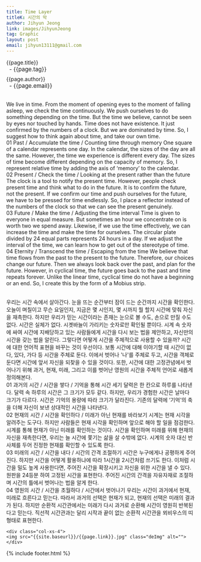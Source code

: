 ```yaml
---
title: Time Layer
titleK: 시간의 막
author: Jihyun Jeong
link: images/JihyunJeong
tag: Graphic
layout: post
email: jihyun13111@gmail.com
---	
```


<div class="container">

<div class="deDep">
{{page.title}}<br>
<p style="font-size:15px; margin:0px; padding:0px 0px 0px 8px; margin:0px 0px 8px 0px;">- {{page.tag}}</p>
{{page.author}}<br>
<p style="font-size:15px; margin:0px; padding:0px 0px 0px 8px;">- {{page.email}}</p>
</div>

<br>

<div class="det lato">

<!--영문-->
We live in time. From the moment of opening eyes to the moment of falling asleep, we check the time continuously. We push ourselves to do something depending on the time. 
But the time we believe, cannot be seen by eyes nor touched by hands. Time does not have existence. It just confirmed by the numbers of a clock. But we are dominated by time. So, I suggest how to think again about time, and take our own time.
<br>
01 Past / Accumulate the time / Counting time through memory
One square of a calendar represents one day. In the calendar, the sizes of the day are all the same. However, the time we experience is different every day. The sizes of time become different depending on the capacity of memory. So, I represent relative time by adding the axis of ‘memory’ to the calendar. 
<br>
02 Present / Check the time / Looking at the present rather than the future
The clock is a tool to notify the present time. However, people check present time and think what to do in the future. It is to confirm the future, not the present. If we confirm our time and push ourselves for the future, we have to be pressed for time endlessly. So, I place a reflector instead of the numbers of the clock so that we can see the present genuinely.
<br>
03 Future / Make the time / Adjusting the time interval
Time is given to everyone in equal measure. But sometimes an hour we concentrate on is worth two we spend away. Likewise, if we use the time effectively, we can increase the time and make the time for ourselves. The circular plate divided by 24 equal parts represents 24 hours in a day. If we adjust the interval of the time, we can learn how to get out of the stereotype of time.
<br>
04 Eternity / Transcend the time / Escaping from the time
We believe that time flows from the past to the present to the future. Therefore, our choices change our future. Then we always look back over the past, and plan for the future. However, in cyclical time, the future goes back to the past and time repeats forever. Unlike the linear time, cyclical time do not have a beginning or an end. So, I create this by the form of a Mobius strip.

<!--영문-->

</div>


<div class="noto">
<!--국문-->

<br>
우리는 시간 속에서 살아간다. 눈을 뜨는 순간부터 잠이 드는 순간까지 시간을 확인한다. 오늘이 며칠이고  무슨 요일인지, 지금은 몇 시인지, 몇 시까지 뭘 할지 시간에 맞춰 자신을 재촉한다.
하지만 우리가 믿는 시간이라는 존재는 눈으로 볼 수도, 손으로 만질 수도 없다. 시간은 실체가 없다. 시곗바늘이 가리키는 숫자로만 확인될 뿐이다. 시계 속 숫자에 싸여 시간에 지배당하고 있는 사람들에게 시간을 다시 보는 법을 제안하고, 자신만의 시간을 갖는 법을 알린다.
그렇다면 어떻게 시간을 주체적으로 사용할 수 있을까? 시간에 대한 언어적 표현을 바꾸는 것이 우선이다. 보통 시간에 대해 이야기할 때 시간이 없다, 있다, 가다 등 시간을 주체로 둔다. 이에서 벗어나 '나'를 주체로 두고, 시간을 객체로 둔다면 시간에 앞서 자신을 되찾을 수 있을 것이다. 또한, 시간에 대한 고정관념에서 벗어나기 위해 과거, 현재, 미래, 그리고 이를 벗어난 영원의 시간을 주체적 언어로 새롭게 정의해본다.
<br>
01 과거의 시간 / 시간을 쌓다 / 기억을 통해 시간 세기
달력은 한 칸으로 하루를 나타낸다. 달력 속 하루의 시간은 그 크기가 모두 같다. 하지만, 우리가 경험한 시간은 날마다 크기가 다르다. 시간은 기억의 용량에 따라 크기가 달라진다. 기존의 달력에 ‘기억’의 축을 더해 자신이 보낸 상대적인 시간을 나타낸다.
<br>
02 현재의 시간 / 시간을 확인하다 / 미래가 아닌 현재를 바라보기
시계는 현재 시각을 알려주는 도구다. 하지만 사람들은 현재 시각을 확인하며 앞으로 해야 할 일을 점검한다. 시계를 통해 현재가 아닌 미래를 확인하는 것이다. 시간을 확인하며 미래를 위해 현재의 자신을 재촉한다면, 우리는 늘 시간에 쫓기는 삶을 살 수밖에 없다. 시계의 숫자 대신 반사체를 두어 진정한 현재를 확인할 수 있도록 한다.
<br>
03 미래의 시간 / 시간을 내다 / 시간의 간격 조절하기
시간은 누구에게나 공평하게 주어진다. 하지만 시간을 어떻게 활용하냐에 따라 1시간을 2시간처럼 쓰기도 한다. 이처럼 시간을 밀도 높게 사용한다면, 주어진 시간을 확장시키고 자신을 위한 시간을 낼 수 있다. 원판을 24등분 하여 고정된 시간을 표현한다. 주어진 시간의 간격을 자유자재로 조절하며 시간의 틀에서 벗어나는 법을 알게 한다.
<br>
04 영원의 시간 / 시간을 초월하다 / 시간에서 벗어나기
우리는 시간이 과거에서 현재, 미래로 흐른다고 믿는다. 따라서 과거의 선택은 현재가 되고, 현재의 선택은 미래의 결과가 된다. 하지만 순환적 시간관에서는 미래가 다시 과거로 순환해 시간이 영원히 반복된다고 믿는다. 직선적 시간관과는 달리 시작과 끝이 없는 순환적 시간관을 뫼비우스의 띠 형태로 표현한다.

<!--국문-->

</div>

<div class="row noto">
	
	<div class="col-xs-4">
	<img src="{{site.baseurl}}/{{page.link}}.jpg" class="deImg" alt=""></div>
	
</div>

	

</div> 

{% include footer.html %}